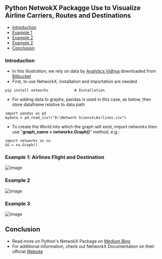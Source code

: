 ## Python NetwokX Packagge Use to Visualize Airline Carriers, Routes and Destinations
- [Introduction](#introduction)
- [Example 1](#example-1-airlines-flight-and-destination)
- [Example 2](#example-2)
- [Example 2](#example-3)
- [Conclusion](#conclusion)


### Introduction
- In this illustration, we rely on data by [Analytics Vidhya](https://bitbucket.org/dipolemoment/analyticsvidhya/src/master/) downloaded from [Bitbucket](https://bitbucket.org/dipolemoment/analyticsvidhya/src/master/)
- First, to use NetworkX, installation and importation are needed
```
pip install networkx            # Installation
```
- For adding data to graphs, pandas is used in this case, as below, then store dataframe relative to data path
```
import pandas as pd
mydata = pd.read_csv(r"D:\Network Science\Airlines.csv")
```
- To create the World into which the graph will exist, import networkx then use "**graph_name = networkx.Graph()**" method, e.g.;
```
import networkx as nx
GG = nx.Graph()
```
### Example 1: Airlines Flight and Destination
![image](https://user-images.githubusercontent.com/77758884/156382455-5ff47276-6bd5-4d47-87ef-c699a25e2935.png)

### Example 2
![image](https://user-images.githubusercontent.com/77758884/156382518-4d141c73-65c5-482e-8b25-6161d02b6356.png)

### Example 3
![image](https://user-images.githubusercontent.com/77758884/156382542-4c75f629-f1cc-4a58-83a4-2464d0a597b5.png)

## Conclusion
- Read more on Python's NetwokX Package on [Medium Blog](https://medium.com/@dannyvotez/c91dd0982fb9?source=friends_link&sk=e77a0607591e3f2d0c56d5bba9b6748a)
- For additional information, check out NetworkX Documentation on their official [Website](https://networkx.org/documentation/stable/tutorial.html)

